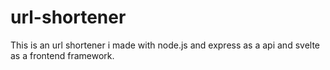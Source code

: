 # url-shortener

This is an url shortener i made with node.js and express as a api and svelte as a frontend framework.
